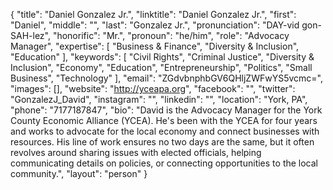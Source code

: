 {
  "title": "Daniel Gonzalez Jr.",
  "linktitle": "Daniel Gonzalez Jr.",
  "first": "Daniel",
  "middle": "",
  "last": "Gonzalez Jr.",
  "pronunciation": "DAY-vid gon-SAH-lez",
  "honorific": "Mr.",
  "pronoun": "he/him",
  "role": "Advocacy Manager",
  "expertise": [
    "Business & Finance",
    "Diversity & Inclusion",
    "Education"
  ],
  "keywords": [
    "Civil Rights",
    "Criminal Justice",
    "Diversity & Inclusion",
    "Economy",
    "Education",
    "Entrepreneurship",
    "Politics",
    "Small Business",
    "Technology"
  ],
  "email": "ZGdvbnphbGV6QHljZWFwYS5vcmc=",
  "images": [],
  "website": "http://yceapa.org",
  "facebook": "",
  "twitter": "GonzalezJ_David",
  "instagram": "",
  "linkedin": "",
  "location": "York, PA",
  "phone": "7177187847",
  "bio": "David is the Advocacy Manager for the York County Economic Alliance (YCEA). He's been with the YCEA for four years and works to advocate for the local economy and connect businesses with resources. His line of work ensures no two days are the same, but it often revolves around sharing issues with elected officials, helping communicating details on policies, or connecting opportunities to the local community.",
  "layout": "person"
}